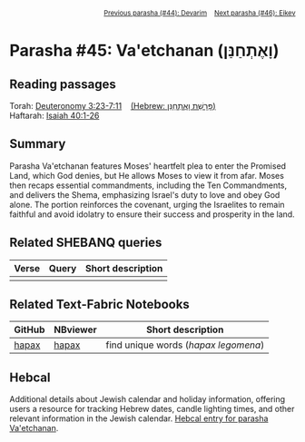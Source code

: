 <span style="float: right;"><sup> <a href="../44%20-%20Devarim">Previous parasha (#44): Devarim</a> &nbsp;&nbsp; <a href="../46%20-%20Eikev">Next parasha (#46): Eikev</a></sup></span><br>

# Parasha #45: Va'etchanan (וָאֶתְחַנַּן)

## Reading passages

Torah: <a href="https://www.stepbible.org/?q=version=NASB2020|reference=Deut.3:23-7:11&options=HNVUG" target="_blank">Deuteronomy 3:23-7:11</a> &nbsp;&nbsp; <a href="https://tikkun.io/#/p/devarim" target="_blank">(Hebrew: פָּרָשַׁת וָאֶתְחַנַּן)</a><br>
Haftarah: 
<a href="https://www.stepbible.org/?q=version=NASB2020|reference=Is.40:1-26&options=HNVUG" target="_blank">Isaiah 40:1-26</a>

## Summary

Parasha Va'etchanan features Moses' heartfelt plea to enter the Promised Land, which God denies, but He allows Moses to view it from afar. Moses then recaps essential commandments, including the Ten Commandments, and delivers the Shema, emphasizing Israel's duty to love and obey God alone. The portion reinforces the covenant, urging the Israelites to remain faithful and avoid idolatry to ensure their success and prosperity in the land.

## Related SHEBANQ queries

Verse | Query | Short description
--- | --- | --- 
||


## Related Text-Fabric Notebooks

GitHub | NBviewer | Short description
---|---|---
[hapax](hapax.ipynb) | <a href="https://nbviewer.org/github/tonyjurg/Parashot/blob/main/WeeklyParasha/45%20-%20Va'etchanan/hapax.ipynb" target="_blank">hapax</a> | find unique words (*hapax legomena*)

## Hebcal

Additional details about Jewish calendar and holiday information, offering users a resource for tracking Hebrew dates, candle lighting times, and other relevant information in the Jewish calendar. <a href="https://www.hebcal.com/sedrot/vaetchanan" target="_blank">Hebcal entry for parasha Va'etchanan</a>.

